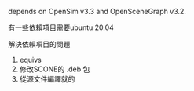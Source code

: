 depends on OpenSim v3.3 and OpenSceneGraph v3.2.

有一些依賴項目需要ubuntu 20.04

解決依賴項目的問題
1. equivs
2. 修改SCONE的 .deb 包
3. 從源文件編譯就的